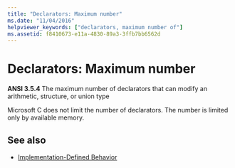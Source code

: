 ```yaml
---
title: "Declarators: Maximum number"
ms.date: "11/04/2016"
helpviewer_keywords: ["declarators, maximum number of"]
ms.assetid: f8410673-e11a-4830-89a3-3ffb7bb6562d
---
```

# Declarators: Maximum number

**ANSI 3.5.4** The maximum number of declarators that can modify an arithmetic, structure, or union type

Microsoft C does not limit the number of declarators. The number is limited only by available memory.

## See also

- [Implementation-Defined Behavior](../c-language/implementation-defined-behavior.md)

